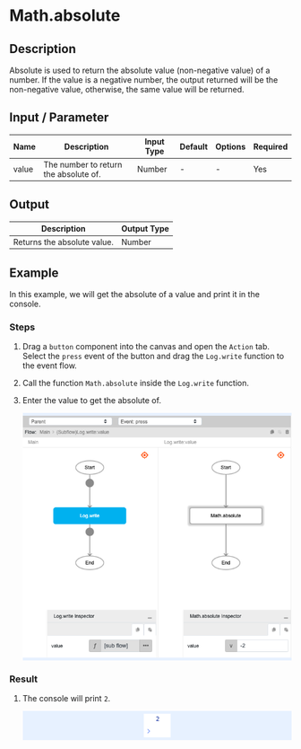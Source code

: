 # Math.absolute

## Description

Absolute is used to return the absolute value (non-negative value) of a number. If the value is a negative number, the output returned will be the non-negative value, otherwise, the same value will be returned.

## Input / Parameter

| Name | Description | Input Type | Default | Options | Required |
| ------ | ------ | ------ | ------ | ------ | ------ |
| value | The number to return the absolute of. | Number | - | - | Yes |

## Output

| Description | Output Type |
| ------ | ------ |
| Returns the absolute value. | Number |

## Example

In this example, we will get the absolute of a value and print it in the console.

### Steps

1. Drag a `button` component into the canvas and open the `Action` tab. Select the `press` event of the button and drag the `Log.write` function to the event flow.
2. Call the function `Math.absolute` inside the `Log.write` function.
3. Enter the value to get the absolute of.

    <div style="display:flex; align-items:center; justify-content:center; background-color: #E7F1FF;">
        <img src="./absolute-step-1.png"
        style="width: 100%; padding: 5px;"/>
    </div>

### Result

1. The console will print `2`.

    <div style="display:flex; align-items:center; justify-content:center; background-color: #E7F1FF;">
        <img src="./absolute-result-1.png"
        style="width: 10%; padding: 5px;"/>
    </div>


